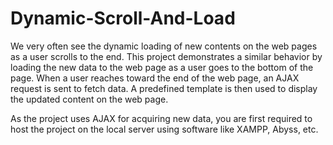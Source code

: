 # Dynamic-Scroll-And-Load
We very often see the dynamic loading of new contents on the web pages as a user scrolls to the end. This project demonstrates a similar behavior by loading the new data to the web page as a user goes to the bottom of the page. When a user reaches toward the end of the web page, an AJAX request is sent to fetch data. A predefined template is then used to display the updated content on the web page.

As the project uses AJAX for acquiring new data, you are first required to host the project on the local server using software like XAMPP, Abyss, etc. 
